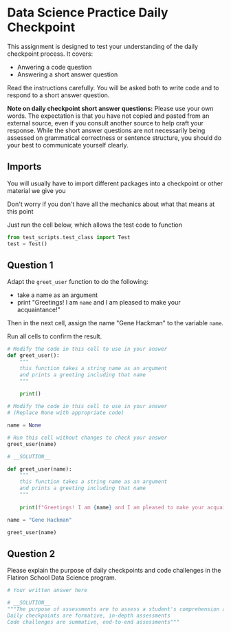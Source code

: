 # Data Science Practice Daily Checkpoint

This assignment is designed to test your understanding of the daily checkpoint process. It covers:

 - Anwering a code question
 - Answering a short answer question
 
Read the instructions carefully. You will be asked both to write code and to respond to a short answer question.

**Note on daily checkpoint short answer questions:** Please use your own words. The expectation is that you have not copied and pasted from an external source, even if you consult another source to help craft your response. While the short answer questions are not necessarily being assessed on grammatical correctness or sentence structure, you should do your best to communicate yourself clearly.

## Imports

You will usually have to import different packages into a checkpoint or other material we give you

Don't worry if you don't have all the mechanics about what that means at this point

Just run the cell below, which allows the test code to function


```python
from test_scripts.test_class import Test
test = Test()
```

## Question 1

Adapt the `greet_user` function to do the following:

 - take a name as an argument
 - print "Greetings! I am `name` and I am pleased to make your acquaintance!"

Then in the next cell, assign the name "Gene Hackman" to the variable `name`.

Run all cells to confirm the result.


```python
# Modify the code in this cell to use in your answer
def greet_user():
    """
    this function takes a string name as an argument 
    and prints a greeting including that name 
    """
    
    print()
```


```python
# Modify the code in this cell to use in your answer 
# (Replace None with appropriate code)

name = None
```


```python
# Run this cell without changes to check your answer
greet_user(name)
```


```python
# __SOLUTION__

def greet_user(name):
    """
    this function takes a string name as an argument 
    and prints a greeting including that name 
    """
    
    print(f"Greetings! I am {name} and I am pleased to make your acquaintance!")

name = "Gene Hackman"

greet_user(name)
```

## Question 2

Please explain the purpose of daily checkpoints and code challenges in the Flatiron School Data Science program.


```python
# Your written answer here
```


```python
# __SOLUTION__
"""The purpose of assessments are to assess a student's comprehension and application of our Data Science program's key content.
Daily checkpoints are formative, in-depth assessments
Code challenges are summative, end-to-end assessments"""
```
